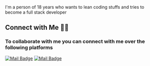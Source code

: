 

I'm a person of 18 years who wants to lean coding stuffs and tries to become a full stack developer 

## Connect with Me 🤝🏻
### To collaborate with me you can connect with me over the following platforms

[![Mail Badge](https://img.shields.io/badge/-@manojkumar___7___-e84393?style=flat&labelColor=e84393&logo=instagram&logoColor=white)](https://www.instagram.com/manojkumar___7___/) [![Mail Badge](https://img.shields.io/badge/-Manoj-c0392b?style=flat&labelColor=c0392b&logo=gmail&logoColor=white)](mailto:manojkumar280504@gmail.com)

